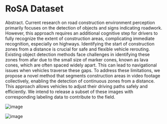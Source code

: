 # RoSA Dataset
Abstract. Current research on road construction environment perception
primarily focuses on the detection of objects and signs indicating
roadwork. However, this approach requires an additional cognitive step
for drivers to fully recognize the extent of construction areas, complicating
immediate recognition, especially on highways. Identifying the
start of construction zones from a distance is crucial for safe and flexible
vehicle rerouting. Existing object detection methods face challenges in
identifying these zones from afar due to the small size of marker cones,
known as lava cones, which are often spaced widely apart. This can lead
to navigational issues when vehicles traverse these gaps. To address these
limitations, we propose a novel method that segments construction areas
in video footage collectively, enabling the detection of continuous zones
from a distance. This approach allows vehicles to adjust their driving
paths safely and efficiently. We intend to release a subset of these images
with corresponding labeling data to contribute to the field.

![image](https://github.com/user-attachments/assets/120ad3b1-bd09-4c68-89f0-d38b7e1da064)


![image](https://github.com/user-attachments/assets/f54ab898-5776-4fa9-bcbc-cb9df8794370)
